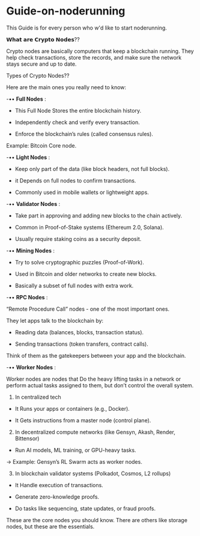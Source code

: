 # Guide-on-noderunning
This Guide is for every person who w'd like to start noderunning.

𝗪𝗵𝗮𝘁 𝗮𝗿𝗲 𝗖𝗿𝘆𝗽𝘁𝗼 𝗡𝗼𝗱𝗲𝘀??

Crypto nodes are basically computers that keep a blockchain running. They help check transactions, store the records, and make sure the network stays secure and up to date.

Types of Crypto Nodes??

Here are the main ones you really need to know:

-•• **Full Nodes** :

- This Full Node Stores the entire blockchain history.

- Independently check and verify every transaction.

- Enforce the blockchain’s rules (called consensus rules).

Example: Bitcoin Core node.

-•• **Light Nodes** :

- Keep only part of the data (like block headers, not full blocks).

- it Depends on full nodes to confirm transactions.

- Commonly used in mobile wallets or lightweight apps.

-•• **Validator Nodes** :

- Take part in approving and adding new blocks to the chain actively.

- Common in Proof-of-Stake systems (Ethereum 2.0, Solana).

- Usually require staking coins as a security deposit.

-•• **Mining Nodes** :

- Try to solve cryptographic puzzles (Proof-of-Work).

- Used in Bitcoin and older networks to create new blocks.

- Basically a subset of full nodes with extra work.

-•• **RPC Nodes** :

“Remote Procedure Call” nodes - one of the most important ones.

They let apps talk to the blockchain by:

- Reading data (balances, blocks, transaction status).

- Sending transactions (token transfers, contract calls).

Think of them as the gatekeepers between your app and the blockchain.

-•• **Worker Nodes** : 

Worker nodes are nodes that Do the heavy lifting tasks in a network or perform actual tasks assigned to them, but don’t control the overall system.

1)  In centralized tech

- It Runs your apps or containers (e.g., Docker).

- It Gets instructions from a master node (control plane).

2)  In decentralized compute networks (like Gensyn, Akash, Render, Bittensor)

- Run AI models, ML training, or GPU-heavy tasks.

-> Example: Gensyn’s RL Swarm acts as worker nodes.

3)  In blockchain validator systems (Polkadot, Cosmos, L2 rollups)

- It Handle execution of transactions.

- Generate zero-knowledge proofs.

- Do tasks like sequencing, state updates, or fraud proofs.

These are the core nodes you should know. There are others like storage nodes, but these are the essentials. 
